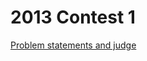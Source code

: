 # 2013 Contest 1

[Problem statements and judge](http://judge.openfmi.net:9280/practice/open_contest?contest_id=40)
